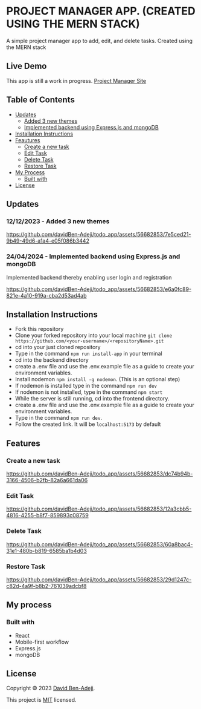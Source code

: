 # PROJECT MANAGER APP. (CREATED USING THE MERN STACK)

A simple project manager app to add, edit, and delete tasks. Created using the MERN stack

## Live Demo

This app is still a work in progress. [Project Manager Site](https://project-manager-client-9tmk.onrender.com/)

## Table of Contents

- [Updates](#updates)
  - [Added 3 new themes](#themes)
  - [Implemented backend using Express.js and mongoDB](#implementedBackend)
- [Installation Instructions](#installation-instructions)
- [Feautures](#features)
  - [Create a new task](#create-a-new-task)
  - [Edit Task](#edit-task)
  - [Delete Task](#delete-task)
  - [Restore Task](#restore-task)
- [My Process](#my-process)
  - [Built with](#built-with)
- [License](#license)

## Updates

### 12/12/2023 - Added 3 new themes <a name="themes"></a>

https://github.com/davidBen-Adeji/todo_app/assets/56682853/7e5ced21-9b49-49d6-a1a4-e05f086b3442

### 24/04/2024 - Implemented backend using Express.js and mongoDB <a name="implementedBackend"></a>

Implemented backend thereby enabling user login and registration

https://github.com/davidBen-Adeji/todo_app/assets/56682853/e6a0fc89-821e-4a10-919a-cba2d53ad4ab

## Installation Instructions

- Fork this repository
- Clone your forked repository into your local machine `git clone https://github.com/<your-username>/<repositoryName>.git`
- cd into your just cloned repository
- Type in the command `npm run install-app` in your terminal
- cd into the backend directory
- create a .env file and use the .env.example file as a guide to create your environment variables.
- Install nodemon `npm install -g nodemon`. (This is an optional step)
- If nodemon is installed type in the command `npm run dev`
- If nodemon is not installed, type in the command `npm start`
- While the server is still running, cd into the frontend directory.
- create a .env file and use the .env.example file as a guide to create your environment variables.
- Type in the command `npm run dev`.
- Follow the created link. It will be `localhost:5173` by default

## Features

### Create a new task

https://github.com/davidBen-Adeji/todo_app/assets/56682853/dc74b94b-3166-4506-b2fb-82a6a661da06

### Edit Task

https://github.com/davidBen-Adeji/todo_app/assets/56682853/12a3cbb5-4816-4255-b8f7-859893c08759

### Delete Task

https://github.com/davidBen-Adeji/todo_app/assets/56682853/60a8bac4-31e1-480b-b819-6585ba1b4d03

### Restore Task

https://github.com/davidBen-Adeji/todo_app/assets/56682853/29d1247c-c82d-4a9f-b8b2-761039adcbf8

## My process

### Built with

- React
- Mobile-first workflow
- Express.js
- mongoDB

## License

Copyright © 2023 [David Ben-Adeji](https://github.com/davidBen-Adeji/todo_app/).

This project is [MIT](./LICENSE) licensed.
